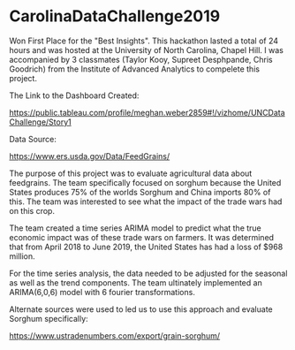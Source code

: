 # CarolinaDataChallenge2019
Won First Place for the "Best Insights".
This hackathon lasted a total of 24 hours and was hosted at the University of North Carolina, Chapel Hill.
I was accompanied by 3 classmates (Taylor Kooy, Supreet Desphpande, Chris Goodrich) from the Institute of Advanced Analytics to compelete this project.

The Link to the Dashboard Created:

https://public.tableau.com/profile/meghan.weber2859#!/vizhome/UNCDataChallenge/Story1

Data Source: 

https://www.ers.usda.gov/Data/FeedGrains/

The purpose of this project was to evaluate agricultural data about feedgrains. The team specifically focused on sorghum because the United States produces 75% of the worlds Sorghum and China imports 80% of this. The team was interested to see what the impact of the trade wars had on this crop. 

The team created a time series ARIMA model to predict what the true economic impact was of these trade wars on farmers. It was determined that from April 2018 to June 2019, the United States has had a loss of $968 million.

For the time series analysis, the data needed to be adjusted for the seasonal as well as the trend components. The team ultinately implemented an ARIMA(6,0,6) model with 6 fourier transformations. 

Alternate sources were used to led us to use this approach and evaluate Sorghum specifically: 

https://www.ustradenumbers.com/export/grain-sorghum/
